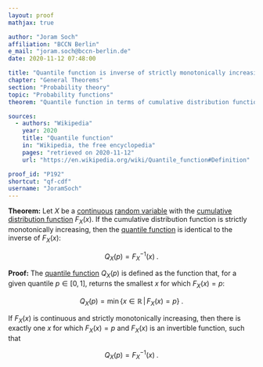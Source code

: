 ```yaml
---
layout: proof
mathjax: true

author: "Joram Soch"
affiliation: "BCCN Berlin"
e_mail: "joram.soch@bccn-berlin.de"
date: 2020-11-12 07:48:00

title: "Quantile function is inverse of strictly monotonically increasing cumulative distribution function"
chapter: "General Theorems"
section: "Probability theory"
topic: "Probability functions"
theorem: "Quantile function in terms of cumulative distribution function"

sources:
  - authors: "Wikipedia"
    year: 2020
    title: "Quantile function"
    in: "Wikipedia, the free encyclopedia"
    pages: "retrieved on 2020-11-12"
    url: "https://en.wikipedia.org/wiki/Quantile_function#Definition"

proof_id: "P192"
shortcut: "qf-cdf"
username: "JoramSoch"
---
```



**Theorem:** Let $X$ be a [continuous](/D/rvar-disc) [random variable](/D/rvar) with the [cumulative distribution function](/D/cdf) $F_X(x)$. If the cumulative distribution function is strictly monotonically increasing, then the [quantile function](/D/qf)  is identical to the inverse of $F_X(x)$:

$$ \label{eq:qf-cdf}
Q_X(p) = F_X^{-1}(x) \; .
$$


**Proof:** The [quantile function](/D/qf) $Q_X(p)$ is defined as the function that, for a given quantile $p \in [0,1]$, returns the smallest $x$ for which $F_X(x) = p$:

$$ \label{eq:qf}
Q_X(p) = \min \left\lbrace x \in \mathbb{R} \, \vert \, F_X(x) = p \right\rbrace \; .
$$

If $F_X(x)$ is continuous and strictly monotonically increasing, then there is exactly one $x$ for which $F_X(x) = p$ and $F_X(x)$ is an invertible function, such that

$$ \label{eq:qf-cdf-qed}
Q_X(p) = F_X^{-1}(x) \; .
$$